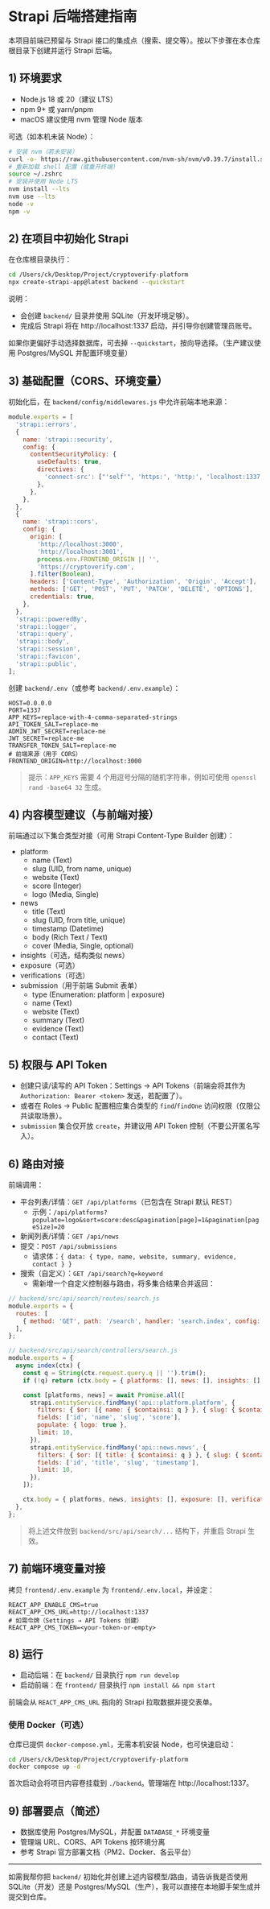# Strapi 后端搭建指南

本项目前端已预留与 Strapi 接口的集成点（搜索、提交等）。按以下步骤在本仓库根目录下创建并运行 Strapi 后端。

## 1) 环境要求
- Node.js 18 或 20（建议 LTS）
- npm 9+ 或 yarn/pnpm
- macOS 建议使用 nvm 管理 Node 版本

可选（如本机未装 Node）：

```zsh
# 安装 nvm（若未安装）
curl -o- https://raw.githubusercontent.com/nvm-sh/nvm/v0.39.7/install.sh | bash
# 重新加载 shell 配置（或重开终端）
source ~/.zshrc
# 安装并使用 Node LTS
nvm install --lts
nvm use --lts
node -v
npm -v
```

## 2) 在项目中初始化 Strapi
在仓库根目录执行：

```zsh
cd /Users/ck/Desktop/Project/cryptoverify-platform
npx create-strapi-app@latest backend --quickstart
```

说明：
- 会创建 `backend/` 目录并使用 SQLite（开发环境足够）。
- 完成后 Strapi 将在 http://localhost:1337 启动，并引导你创建管理员账号。

如果你更偏好手动选择数据库，可去掉 `--quickstart`，按向导选择。（生产建议使用 Postgres/MySQL 并配置环境变量）

## 3) 基础配置（CORS、环境变量）
初始化后，在 `backend/config/middlewares.js` 中允许前端本地来源：

```js
module.exports = [
  'strapi::errors',
  {
    name: 'strapi::security',
    config: {
      contentSecurityPolicy: {
        useDefaults: true,
        directives: {
          'connect-src': ["'self'", 'https:', 'http:', 'localhost:1337'],
        },
      },
    },
  },
  {
    name: 'strapi::cors',
    config: {
      origin: [
        'http://localhost:3000',
        'http://localhost:3001',
        process.env.FRONTEND_ORIGIN || '',
        'https://cryptoverify.com',
      ].filter(Boolean),
      headers: ['Content-Type', 'Authorization', 'Origin', 'Accept'],
      methods: ['GET', 'POST', 'PUT', 'PATCH', 'DELETE', 'OPTIONS'],
      credentials: true,
    },
  },
  'strapi::poweredBy',
  'strapi::logger',
  'strapi::query',
  'strapi::body',
  'strapi::session',
  'strapi::favicon',
  'strapi::public',
];
```

创建 `backend/.env`（或参考 `backend/.env.example`）：

```env
HOST=0.0.0.0
PORT=1337
APP_KEYS=replace-with-4-comma-separated-strings
API_TOKEN_SALT=replace-me
ADMIN_JWT_SECRET=replace-me
JWT_SECRET=replace-me
TRANSFER_TOKEN_SALT=replace-me
# 前端来源（用于 CORS）
FRONTEND_ORIGIN=http://localhost:3000
```

> 提示：`APP_KEYS` 需要 4 个用逗号分隔的随机字符串，例如可使用 `openssl rand -base64 32` 生成。

## 4) 内容模型建议（与前端对接）
前端通过以下集合类型对接（可用 Strapi Content-Type Builder 创建）：

- platform
  - name (Text)
  - slug (UID, from name, unique)
  - website (Text)
  - score (Integer)
  - logo (Media, Single)
- news
  - title (Text)
  - slug (UID, from title, unique)
  - timestamp (Datetime)
  - body (Rich Text / Text)
  - cover (Media, Single, optional)
- insights（可选，结构类似 news）
- exposure（可选）
- verifications（可选）
- submission（用于前端 Submit 表单）
  - type (Enumeration: platform | exposure)
  - name (Text)
  - website (Text)
  - summary (Text)
  - evidence (Text)
  - contact (Text)

## 5) 权限与 API Token
- 创建只读/读写的 API Token：Settings → API Tokens（前端会将其作为 `Authorization: Bearer <token>` 发送，若配置了）。
- 或者在 Roles → Public 配置相应集合类型的 `find`/`findOne` 访问权限（仅限公共读取场景）。
- `submission` 集合仅开放 `create`，并建议用 API Token 控制（不要公开匿名写入）。

## 6) 路由对接
前端调用：

- 平台列表/详情：`GET /api/platforms`（已包含在 Strapi 默认 REST）
  - 示例：`/api/platforms?populate=logo&sort=score:desc&pagination[page]=1&pagination[pageSize]=20`
- 新闻列表/详情：`GET /api/news`
- 提交：`POST /api/submissions`
  - 请求体：`{ data: { type, name, website, summary, evidence, contact } }`
- 搜索（自定义）：`GET /api/search?q=keyword`
  - 需新增一个自定义控制器与路由，将多集合结果合并返回：

```js
// backend/src/api/search/routes/search.js
module.exports = {
  routes: [
    { method: 'GET', path: '/search', handler: 'search.index', config: { auth: false } },
  ],
};

// backend/src/api/search/controllers/search.js
module.exports = {
  async index(ctx) {
    const q = String(ctx.request.query.q || '').trim();
    if (!q) return (ctx.body = { platforms: [], news: [], insights: [], exposure: [], verifications: [] });

    const [platforms, news] = await Promise.all([
      strapi.entityService.findMany('api::platform.platform', {
        filters: { $or: [{ name: { $containsi: q } }, { slug: { $containsi: q } }] },
        fields: ['id', 'name', 'slug', 'score'],
        populate: { logo: true },
        limit: 10,
      }),
      strapi.entityService.findMany('api::news.news', {
        filters: { $or: [{ title: { $containsi: q } }, { slug: { $containsi: q } }] },
        fields: ['id', 'title', 'slug', 'timestamp'],
        limit: 10,
      }),
    ]);

    ctx.body = { platforms, news, insights: [], exposure: [], verifications: [] };
  },
};
```

> 将上述文件放到 `backend/src/api/search/...` 结构下，并重启 Strapi 生效。

## 7) 前端环境变量对接
拷贝 `frontend/.env.example` 为 `frontend/.env.local`，并设定：

```env
REACT_APP_ENABLE_CMS=true
REACT_APP_CMS_URL=http://localhost:1337
# 如需令牌（Settings → API Tokens 创建）
REACT_APP_CMS_TOKEN=<your-token-or-empty>
```

## 8) 运行
- 启动后端：在 `backend/` 目录执行 `npm run develop`
- 启动前端：在 `frontend/` 目录执行 `npm install && npm start`

前端会从 `REACT_APP_CMS_URL` 指向的 Strapi 拉取数据并提交表单。

### 使用 Docker（可选）

仓库已提供 `docker-compose.yml`，无需本机安装 Node，也可快速启动：

```zsh
cd /Users/ck/Desktop/Project/cryptoverify-platform
docker compose up -d
```

首次启动会将项目内容卷挂载到 `./backend`。管理端在 http://localhost:1337。

## 9) 部署要点（简述）
- 数据库使用 Postgres/MySQL，并配置 `DATABASE_*` 环境变量
- 管理端 URL、CORS、API Tokens 按环境分离
- 参考 Strapi 官方部署文档（PM2、Docker、各云平台）

---
如需我帮你把 `backend/` 初始化并创建上述内容模型/路由，请告诉我是否使用 SQLite（开发）还是 Postgres/MySQL（生产），我可以直接在本地脚手架生成并提交到仓库。
